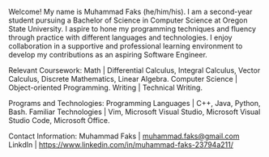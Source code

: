 Welcome! My name is Muhammad Faks (he/him/his).
I am a second-year student pursuing a Bachelor of Science in Computer Science at Oregon State University.
I aspire to hone my programming techniques and fluency through practice with different languages and technologies. 
I enjoy collaboration in a supportive and professional learning environment to develop my contributions as an aspiring Software Engineer.

Relevant Coursework:
Math | Differential Calculus, Integral Calculus, Vector Calculus, Discrete Mathematics, Linear Algebra. 
Computer Science | Object-oriented Programming. 
Writing | Technical Writing. 

Programs and Technologies:
Programming Languages | C++, Java, Python, Bash. 
Familiar Technologies | Vim, Microsoft Visual Studio, Microsoft Visual Studio Code, Microsoft Office. 

Contact Information:
Muhammad Faks | muhammad.faks@gmail.com
LinkdIn | https://www.linkedin.com/in/muhammad-faks-23794a211/
